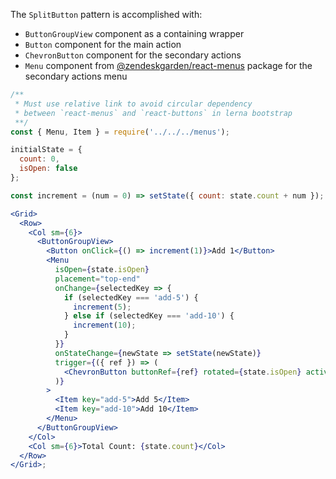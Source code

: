 The `SplitButton` pattern is accomplished with:

- `ButtonGroupView` component as a containing wrapper
- `Button` component for the main action
- `ChevronButton` component for the secondary actions
- `Menu` component from [@zendeskgarden/react-menus](https://garden.zendesk.com/react-components/menus/)
  package for the secondary actions menu

```jsx
/**
 * Must use relative link to avoid circular dependency
 * between `react-menus` and `react-buttons` in lerna bootstrap
 **/
const { Menu, Item } = require('../../../menus');

initialState = {
  count: 0,
  isOpen: false
};

const increment = (num = 0) => setState({ count: state.count + num });

<Grid>
  <Row>
    <Col sm={6}>
      <ButtonGroupView>
        <Button onClick={() => increment(1)}>Add 1</Button>
        <Menu
          isOpen={state.isOpen}
          placement="top-end"
          onChange={selectedKey => {
            if (selectedKey === 'add-5') {
              increment(5);
            } else if (selectedKey === 'add-10') {
              increment(10);
            }
          }}
          onStateChange={newState => setState(newState)}
          trigger={({ ref }) => (
            <ChevronButton buttonRef={ref} rotated={state.isOpen} active={state.isOpen} />
          )}
        >
          <Item key="add-5">Add 5</Item>
          <Item key="add-10">Add 10</Item>
        </Menu>
      </ButtonGroupView>
    </Col>
    <Col sm={6}>Total Count: {state.count}</Col>
  </Row>
</Grid>;
```
